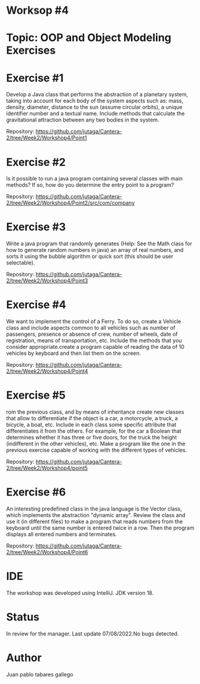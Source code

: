 # Worksop #4
# Topic: OOP and Object Modeling Exercises

# Exercise #1
Develop a Java class that performs the abstraction of a planetary system, taking into account for each body of the system aspects such as: mass, density, diameter, distance to the sun (assume circular orbits), a unique identifier number and a textual name. Include methods that calculate the gravitational attraction between any two bodies in the system.

Repository: https://github.com/jutaga/Cantera-2/tree/Week2/Workshop4/Point1

# Exercise #2
Is it possible to run a java program containing several classes with main methods? If so, how do you determine the entry point to a program?

Repository: https://github.com/jutaga/Cantera-2/tree/Week2/Workshop4/Point2/src/com/company

# Exercise #3
Write a java program that randomly generates (Help: See the Math class for how to generate random numbers in java) an array of real numbers, and sorts it using the bubble algorithm or quick sort (this should be user selectable).

Repository: https://github.com/jutaga/Cantera-2/tree/Week2/Workshop4/Point3

# Exercise #4
We want to implement the control of a Ferry. To do so, create a Vehicle class and include aspects common to all vehicles such as number of passengers, presence or absence of crew, number of wheels, date of registration, means of transportation, etc. Include the methods that you consider appropriate.create a program capable of reading the data of 10 vehicles by keyboard and then list them on the screen.

Repository: https://github.com/jutaga/Cantera-2/tree/Week2/Workshop4/Point4

# Exercise #5
rom the previous class, and by means of inheritance create new classes that allow to differentiate if the object is a car, a motorcycle, a truck, a bicycle, a boat, etc. Include in each class some specific attribute that differentiates it from the others. For example, for the car a Boolean that determines whether it has three or five doors, for the truck the height (indifferent in the other vehicles), etc. Make a program like the one in the previous exercise capable of working with the different types of vehicles.

Repository: https://github.com/jutaga/Cantera-2/tree/Week2/Workshop4/point5

# Exercise #6
An interesting predefined class in the java language is the Vector class, which implements the abstraction "dynamic array". Review the class and use it (in different files) to make a program that reads numbers from the keyboard until the same number is entered twice in a row. Then the program displays all entered numbers and terminates.

Repository: https://github.com/jutaga/Cantera-2/tree/Week2/Workshop4/Point6

# IDE
The workshop was developed using IntelliJ. JDK version 18.

# Status
In review for the manager. Last update 07/08/2022.No bugs detected.

# Author
Juan pablo tabares gallego
